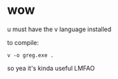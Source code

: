 # wow

u must have the v language installed

to compile:

`v -o greg.exe .`

so yea it's kinda useful LMFAO
